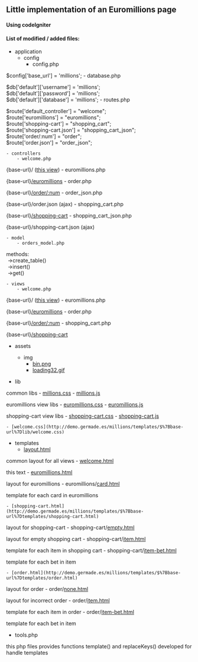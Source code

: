 ## Little implementation of an Euromillions page

#### Using codeIgniter

  

#### List of modified / added files:

- application 
    - config 
        - config.php 

$config['base_url']	= 'millions';
        - database.php 

$db['default']['username'] = 'millions';  
$db['default']['password'] = 'millions';  
$db['default']['database'] = 'millions';
        - routes.php 

$route['default_controller'] = "welcome";  
$route['euromillions'] = "euromillions";  
$route['shopping-cart'] = "shopping_cart";  
$route['shopping-cart.json'] = "shopping_cart_json";  
$route['order/:num'] = "order";  
$route['order.json'] = "order_json";

    - controllers 
        - welcome.php  

{base-url}/ ([this view](http://demo.germade.es/millions/templates/$%7Bbase-url%7D))
        - euromillions.php  

{base-url}[/euromillions](http://demo.germade.es/millions/templates/$%7Bbase-url%7Deuromillions)
        - order.php  

{base-url}[/order/:num](http://demo.germade.es/millions/templates/$%7Bbase-url%7Dorder/1)
        - order_json.php  

{base-url}/order.json (ajax)
        - shopping_cart.php  

{base-url}[/shopping-cart](http://demo.germade.es/millions/templates/$%7Bbase-url%7Dshopping-cart)
        - shopping_cart_json.php  

{base-url}/shopping-cart.json (ajax)

    - model 
        - orders_model.php 

methods:  
 -&gt;create_table()  
 -&gt;insert()  
 -&gt;get()

    - views 
        - welcome.php  

{base-url}/ ([this view](http://demo.germade.es/millions/templates/$%7Bbase-url%7D))
        - euromillions.php  

{base-url}[/euromillions](http://demo.germade.es/millions/templates/$%7Bbase-url%7Deuromillions)
        - order.php  

{base-url}[/order/:num](http://demo.germade.es/millions/templates/$%7Bbase-url%7Dorder/1)
        - shopping_cart.php  

{base-url}[/shopping-cart](http://demo.germade.es/millions/templates/$%7Bbase-url%7Dshopping-cart)

- assets 
    - img 
        - [bin.png](http://demo.germade.es/millions/templates/$%7Bbase-url%7Dassets/img/bin.png)
        - [loading32.gif](http://demo.germade.es/millions/templates/$%7Bbase-url%7Dassets/img/loading32.gif)

- lib 

common libs
    - [millions.css](http://demo.germade.es/millions/templates/$%7Bbase-url%7Dlib/millions.css)
    - [millions.js](http://demo.germade.es/millions/templates/$%7Bbase-url%7Dlib/millions.js)  

euromillions view libs
    - [euromillions.css](http://demo.germade.es/millions/templates/$%7Bbase-url%7Dlib/euromillions.css)
    - [euromillions.js](http://demo.germade.es/millions/templates/$%7Bbase-url%7Dlib/euromillions.js)  

shopping-cart view libs
    - [shopping-cart.css](http://demo.germade.es/millions/templates/$%7Bbase-url%7Dlib/shopping-cart.css)
    - [shopping-cart.js](http://demo.germade.es/millions/templates/$%7Bbase-url%7Dlib/shopping-cart.js)  

    - [welcome.css](http://demo.germade.es/millions/templates/$%7Bbase-url%7Dlib/welcome.css)

- templates 
    - [layout.html](http://demo.germade.es/millions/templates/$%7Bbase-url%7Dtemplates/layout.html) 

common layout for all views
    - [welcome.html](http://demo.germade.es/millions/templates/$%7Bbase-url%7Dtemplates/welcome.html) 

this text
    - [euromillions.html](http://demo.germade.es/millions/templates/$%7Bbase-url%7Dtemplates/euromillions.html) 

layout for euromillions
        - euromillions/[card.html](http://demo.germade.es/millions/templates/$%7Bbase-url%7Dtemplates/euromillions/card.html) 

template for each card in euromillions

    - [shopping-cart.html](http://demo.germade.es/millions/templates/$%7Bbase-url%7Dtemplates/shopping-cart.html) 

layout for shopping-cart
        - shopping-cart/[empty.html](http://demo.germade.es/millions/templates/$%7Bbase-url%7Dtemplates/shopping-cart/empty.html) 

layout for empty shopping cart
        - shopping-cart/[item.html](http://demo.germade.es/millions/templates/$%7Bbase-url%7Dtemplates/shopping-cart/item.html) 

template for each item in shopping cart
        - shopping-cart/[item-bet.html](http://demo.germade.es/millions/templates/$%7Bbase-url%7Dtemplates/shopping-cart/item-bet.html) 

template for each bet in item

    - [order.html](http://demo.germade.es/millions/templates/$%7Bbase-url%7Dtemplates/order.html) 

layout for order
        - order/[none.html](http://demo.germade.es/millions/templates/$%7Bbase-url%7Dtemplates/order/none.html) 

layout for incorrect order
        - order/[item.html](http://demo.germade.es/millions/templates/$%7Bbase-url%7Dtemplates/order/item.html) 

template for each item in order
        - order/[item-bet.html](http://demo.germade.es/millions/templates/$%7Bbase-url%7Dtemplates/order/item-bet.html) 

template for each bet in item

- tools.php 

this php files provides functions template() and replaceKeys() developed for handle templates

